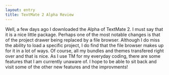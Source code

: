```yaml
---
layout: entry
title: TextMate 2 Alpha Review
---
```


Well, a few days ago I downloaded the Alpha of TextMate 2.  I must say that it is a nice little package.  Perhaps one of the most notable changes is that of the project drawer being replaced by a file browser.  Although I do miss the ability to load a specific project, I do find that the file browser makes up for it in a lot of ways.  Of course, all my bundles and themes transfered right over and that is nice.  As I use TM for my everyday coding, there are some features that I am currently unaware of.  I hope to be able to sit back and visit some of the other new features and the improvments!
